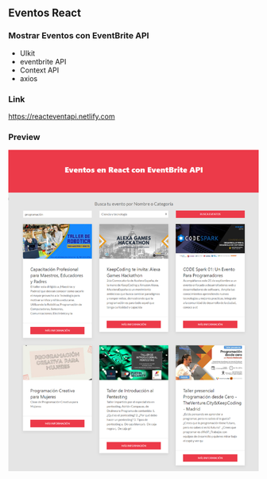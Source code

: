 ## Eventos React

### Mostrar Eventos con EventBrite API
- UIkit
- eventbrite API
- Context API
- axios

### Link
https://reacteventapi.netlify.com

### Preview 
![EventosReact](https://github.com/jorgebarcos/ReactEventBriteAPI/blob/master/public/screencapture-reacteventosapi.png?raw=true)
